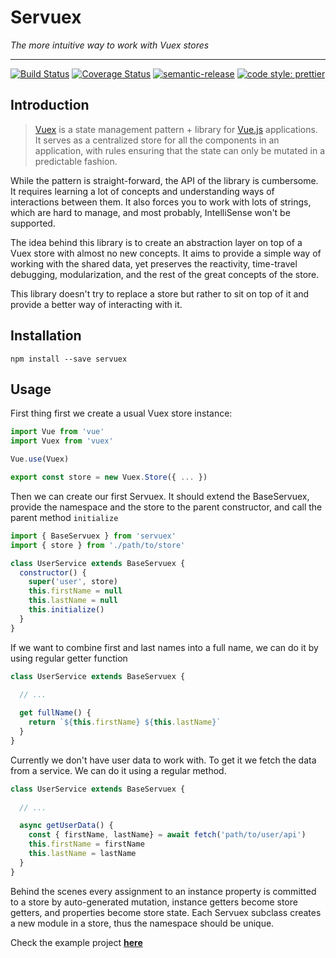 # Servuex

_The more intuitive way to work with Vuex stores_

_____

[![Build Status](https://api.travis-ci.org/forforeach/servuex.svg?branch=master)](https://travis-ci.org/forforeach/servuex)
[![Coverage Status](https://coveralls.io/repos/github/forforeach/servuex/badge.svg?branch=master)](https://coveralls.io/github/forforeach/servuex?branch=master)
[![semantic-release](https://img.shields.io/badge/%20%20%F0%9F%93%A6%F0%9F%9A%80-semantic--release-e10079.svg)](https://github.com/semantic-release/semantic-release)
[![code style: prettier](https://img.shields.io/badge/code_style-prettier-ff69b4.svg?style=flat-square)](https://github.com/prettier/prettier)

## Introduction

>[Vuex](https://vuex.vuejs.org/) is a state management pattern + library for [Vue.js](https://vuejs.org) applications. It serves as a centralized store for all the components in an application, with rules ensuring that the state can only be mutated in a predictable fashion.

While the pattern is straight-forward, the API of the library is cumbersome. It requires learning a lot of concepts and understanding ways of interactions between them. It also forces you to work with lots of strings, which are hard to manage, and most probably, IntelliSense won't be supported.

The idea behind this library is to create an abstraction layer on top of a Vuex store with almost no new concepts. It aims to provide a simple way of working with the shared data, yet preserves the reactivity, time-travel debugging, modularization, and the rest of the great concepts of the store. 

This library doesn't try to replace a store but rather to sit on top of it and provide a better way of interacting with it.

## Installation

`npm install --save servuex`

## Usage

First thing first we create a usual Vuex store instance:

```javascript
import Vue from 'vue'
import Vuex from 'vuex'

Vue.use(Vuex)

export const store = new Vuex.Store({ ... })
```

Then we can create our first Servuex. It should extend the BaseServuex, provide the namespace and the store to the parent constructor, and call the parent method `initialize`

```javascript
import { BaseServuex } from 'servuex'
import { store } from './path/to/store'

class UserService extends BaseServuex {
  constructor() {
    super('user', store)
    this.firstName = null
    this.lastName = null
    this.initialize()
  }
}
```

If we want to combine first and last names into a full name, we can do it by using regular getter function

```javascript
class UserService extends BaseServuex {
  
  // ...

  get fullName() {
    return `${this.firstName} ${this.lastName}`
  }
}
```

Currently we don't have user data to work with. To get it we fetch the data from a service. We can do it using a regular method.

```javascript
class UserService extends BaseServuex {
  
  // ...

  async getUserData() {
    const { firstName, lastName} = await fetch('path/to/user/api')
    this.firstName = firstName
    this.lastName = lastName
  }
}
```
Behind the scenes every assignment to an instance property is committed to a store by auto-generated mutation, instance getters become store getters, and properties become store state. Each Servuex subclass creates a new module in a store, thus the namespace should be unique.

Check the example project [**here**](https://github.com/forforeach/servuex-example)


